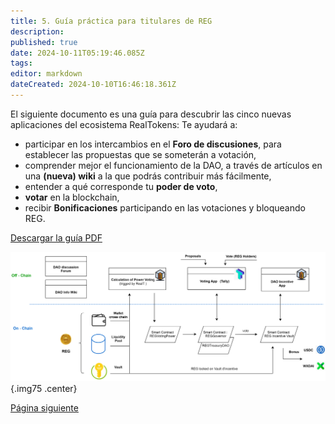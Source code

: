 ```yaml
---
title: 5. Guía práctica para titulares de REG
description: 
published: true
date: 2024-10-11T05:19:46.085Z
tags: 
editor: markdown
dateCreated: 2024-10-10T16:46:18.361Z
---
```


El siguiente documento es una guía para descubrir las cinco nuevas aplicaciones del ecosistema RealTokens:
Te ayudará a:

- participar en los intercambios en el **Foro de discusiones**, para establecer las propuestas que se someterán a votación,
- comprender mejor el funcionamiento de la DAO, a través de artículos en una **(nueva) wiki** a la que podrás contribuir más fácilmente,
- entender a qué corresponde tu **poder de voto**,
- **votar** en la blockchain,
- recibir **Bonificaciones** participando en las votaciones y bloqueando REG.

[Descargar la guía PDF](/es/es/documentos/tutorial_gobernanza_dao_v2.pdf)

![dao_gov_en.svg](/imag-en/dao_gov_en.svg){.img75 .center}

[Página siguiente](/es/DAO/Perspectivas)
